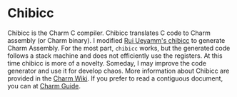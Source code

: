 # Chibicc
Chibicc is the Charm C compiler. Chibicc translates C code to Charm assembly (or Charm binary). I modified [Rui Ueyamm's chibicc](https://github.com/rui314/chibicc) to generate Charm Assembly. For the most part, `chibicc` works, but the generated code follows a stack machine and does not efficiently use the registers. At this time chibicc is more of a novelty. Someday, I may improve the code generator and use it for develop chaos. More information about Chibicc are provided in the [Charm Wiki](https://github.com/gustycooper/charm/wiki). If you prefer to read a contiguous document, you can at [Charm Guide](https://gusty.bike/charm.html).

